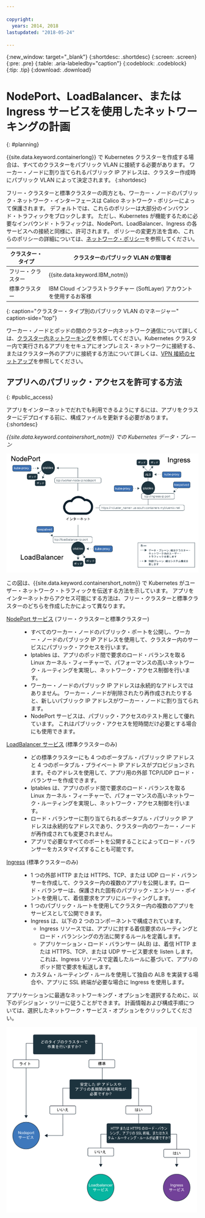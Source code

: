 ```yaml
---

copyright:
  years: 2014, 2018
lastupdated: "2018-05-24"

---
```


{:new_window: target="_blank"}
{:shortdesc: .shortdesc}
{:screen: .screen}
{:pre: .pre}
{:table: .aria-labeledby="caption"}
{:codeblock: .codeblock}
{:tip: .tip}
{:download: .download}



# NodePort、LoadBalancer、または Ingress サービスを使用したネットワーキングの計画
{: #planning}

{{site.data.keyword.containerlong}} で Kubernetes クラスターを作成する場合は、すべてのクラスターをパブリック VLAN に接続する必要があります。 ワーカー・ノードに割り当てられるパブリック IP アドレスは、クラスター作成時にパブリック VLAN によって決定されます。
{:shortdesc}

フリー・クラスターと標準クラスターの両方とも、ワーカー・ノードのパブリック・ネットワーク・インターフェースは Calico ネットワーク・ポリシーによって保護されます。 デフォルトでは、これらのポリシーは大部分のインバウンド・トラフィックをブロックします。 ただし、Kubernetes が機能するために必要なインバウンド・トラフィックは、NodePort、LoadBalancer、Ingress の各サービスへの接続と同様に、許可されます。 ポリシーの変更方法を含め、これらのポリシーの詳細については、[ネットワーク・ポリシー](cs_network_policy.html#network_policies)を参照してください。

|クラスター・タイプ|クラスターのパブリック VLAN の管理者|
|------------|------------------------------------------|
|フリー・クラスター|{{site.data.keyword.IBM_notm}}|
|標準クラスター|IBM Cloud インフラストラクチャー (SoftLayer) アカウントを使用するお客様|
{: caption="クラスター・タイプ別のパブリック VLAN のマネージャー" caption-side="top"}

ワーカー・ノードとポッドの間のクラスター内ネットワーク通信について詳しくは、[クラスター内ネットワーキング](cs_secure.html#in_cluster_network)を参照してください。Kubernetes クラスター内で実行されるアプリをセキュアにオンプレミス・ネットワークに接続する、またはクラスター外のアプリに接続する方法について詳しくは、[VPN 接続のセットアップ](cs_vpn.html)を参照してください。

## アプリへのパブリック・アクセスを許可する方法
{: #public_access}

アプリをインターネットでだれでも利用できるようにするには、アプリをクラスターにデプロイする前に、構成ファイルを更新する必要があります。
{:shortdesc}

*{{site.data.keyword.containershort_notm}} での Kubernetes データ・プレーン*

![{{site.data.keyword.containerlong_notm}} Kubernetes アーキテクチャー](images/networking.png)

この図は、{{site.data.keyword.containershort_notm}} で Kubernetes がユーザー・ネットワーク・トラフィックを伝送する方法を示しています。 アプリをインターネットからアクセス可能にする方法は、フリー・クラスターと標準クラスターのどちらを作成したかによって異なります。

<dl>
<dt><a href="cs_nodeport.html#planning" target="_blank">NodePort サービス</a> (フリー・クラスターと標準クラスター)</dt>
<dd>
 <ul>
  <li>すべてのワーカー・ノードのパブリック・ポートを公開し、ワーカー・ノードのパブリック IP アドレスを使用して、クラスター内のサービスにパブリック・アクセスを行います。</li>
  <li>Iptables は、アプリのポッド間で要求のロード・バランスを取る Linux カーネル・フィーチャーで、パフォーマンスの高いネットワーク・ルーティングを実現し、ネットワーク・アクセス制御を行います。</li>
  <li>ワーカー・ノードのパブリック IP アドレスは永続的なアドレスではありません。 ワーカー・ノードが削除されたり再作成されたりすると、新しいパブリック IP アドレスがワーカー・ノードに割り当てられます。</li>
  <li>NodePort サービスは、パブリック・アクセスのテスト用として優れています。 これはパブリック・アクセスを短時間だけ必要とする場合にも使用できます。</li>
 </ul>
</dd>
<dt><a href="cs_loadbalancer.html#planning" target="_blank">LoadBalancer サービス</a> (標準クラスターのみ)</dt>
<dd>
 <ul>
  <li>どの標準クラスターにも 4 つのポータブル・パブリック IP アドレスと 4 つのポータブル・プライベート IP アドレスがプロビジョンされます。そのアドレスを使用して、アプリ用の外部 TCP/UDP ロード・バランサーを作成できます。</li>
  <li>Iptables は、アプリのポッド間で要求のロード・バランスを取る Linux カーネル・フィーチャーで、パフォーマンスの高いネットワーク・ルーティングを実現し、ネットワーク・アクセス制御を行います。</li>
  <li>ロード・バランサーに割り当てられるポータブル・パブリック IP アドレスは永続的なアドレスであり、クラスター内のワーカー・ノードが再作成されても変更されません。</li>
  <li>アプリで必要なすべてのポートを公開することによってロード・バランサーをカスタマイズすることも可能です。</li></ul>
</dd>
<dt><a href="cs_ingress.html#planning" target="_blank">Ingress</a> (標準クラスターのみ)</dt>
<dd>
 <ul>
  <li>1 つの外部 HTTP または HTTPS、TCP、または UDP ロード・バランサーを作成して、クラスター内の複数のアプリを公開します。ロード・バランサーは、保護された固有のパブリック・エントリー・ポイントを使用して、着信要求をアプリにルーティングします。</li>
  <li>1 つのパブリック・ルートを使用してクラスター内の複数のアプリをサービスとして公開できます。</li>
  <li>Ingress は、以下の 2 つのコンポーネントで構成されています。
   <ul>
    <li>Ingress リソースでは、アプリに対する着信要求のルーティングとロード・バランシングの方法に関するルールを定義します。</li>
    <li>アプリケーション・ロード・バランサー (ALB) は、着信 HTTP または HTTPS、TCP、または UDP サービス要求を listen します。これは、Ingress リソースで定義したルールに基づいて、アプリのポッド間で要求を転送します。</li>
   </ul>
  <li>カスタム・ルーティング・ルールを使用して独自の ALB を実装する場合や、アプリに SSL 終端が必要な場合に Ingress を使用します。</li>
 </ul>
</dd></dl>

アプリケーションに最適なネットワーキング・オプションを選択するために、以下のデシジョン・ツリーに従うことができます。 計画情報および構成手順については、選択したネットワーク・サービス・オプションをクリックしてください。

<img usemap="#networking_map" border="0" class="image" src="images/networkingdt.png" width="500px" alt="このイメージは、アプリケーションに最適なネットワーキング・オプションを選択する手順を説明しています。このイメージが表示されない場合でも、文書内で情報を見つけることができます。" style="width:500px;" />
<map name="networking_map" id="networking_map">
<area href="/docs/containers/cs_nodeport.html" alt="Nodeport サービス" shape="circle" coords="52, 283, 45"/>
<area href="/docs/containers/cs_loadbalancer.html" alt="LoadBalancer サービス" shape="circle" coords="247, 419, 44"/>
<area href="/docs/containers/cs_ingress.html" alt="Ingress サービス" shape="circle" coords="445, 420, 45"/>
</map>
